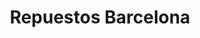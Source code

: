 ---
title: "Repuestos Barcelona"
url: /barcelona/repuestos-barcelona/
shop: piezas de automóviles
---